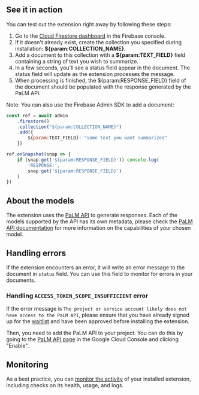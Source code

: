 ## See it in action

You can test out the extension right away by following these steps:

1. Go to the [Cloud Firestore dashboard](https://console.firebase.google.com/project/_/firestore) in the Firebase console.
2. If it doesn't already exist, create the collection you specified during installation: **${param:COLLECTION_NAME}**.
3. Add a document to this collection with a **${param:TEXT_FIELD}** field containing a string of text you wish to summarize.
4. In a few seconds, you'll see a status field appear in the document. The status field will update as the extension processes the message.
5. When processing is finished, the ${param:RESPONSE_FIELD} field of the document should be populated with the response generated by the PaLM API.

Note: You can also use the Firebase Admin SDK to add a document:

```javascript
const ref = await admin
    .firestore()
    .collection("${param:COLLECTION_NAME}")
    .add({
        ${param:TEXT_FIELD}: "some text you want summarized"
    })

ref.onSnapshot(snap => {
    if (snap.get('${param:RESPONSE_FIELD}')) console.log(
        'RESPONSE:',
        snap.get('${param:RESPONSE_FIELD}')
    )
})
```

## About the models

The extension uses the [PaLM API](https://developers.generativeai.google/guide/palm_api_overview) to generate responses. Each of the models supported by the API has its own metadata, please check the [PaLM API documentation](https://developers.generativeai.google/models/language#model) for more information on the capabilities of your chosen model.

## Handling errors

If the extension encounters an error, it will write an error message to the document in `status` field. You can use this field to monitor for errors in your documents.

### Handling `ACCESS_TOKEN_SCOPE_INSUFFICIENT` error

If the error message is `The project or service account likely does not have access to the PaLM API`, please ensure that you have already signed up for the [waitlist](https://makersuite.google.com/waitlist) and have been approved before installing the extension.

Then, you need to add the PaLM API to your project. You can do this by going to the [PaLM API page](https://console.cloud.google.com/apis/library/language.googleapis.com) in the Google Cloud Console and clicking "Enable".

## Monitoring

As a best practice, you can [monitor the activity](https://firebase.google.com/docs/extensions/manage-installed-extensions#monitor) of your installed extension, including checks on its health, usage, and logs.
